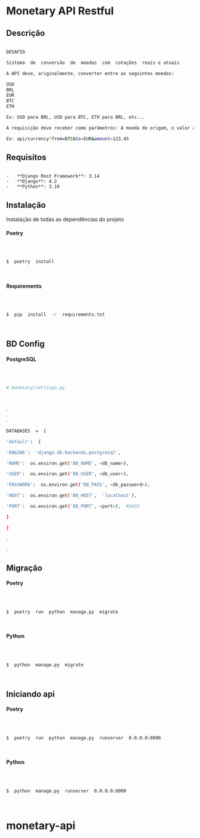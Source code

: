 # Monetary API Restful


## Descrição

  

```bash

DESAFIO

Sistema  de  conversão  de  moedas  com  cotações  reais e atuais

A API deve, originalmente, converter entre as seguintes moedas:

USD 
BRL 
EUR 
BTC 
ETH

Ex: USD para BRL, USD para BTC, ETH para BRL, etc...

A requisição deve receber como parâmetros: A moeda de origem, o valor a ser convertido e a moeda final.

Ex: api/currency?from=BTC&to=EUR&amount=123.45

```


## Requisitos
```

-   **Django Rest Framework**: 3.14
-   **Django**: 4.2
-   **Python**: 3.10

```
  

## Instalação

Instalação de todas as dependências do projeto

  

#### Poetry

```bash

  

$  poetry  install

  

```

  

#### Requirements

```bash

  

$  pip  install  -r  requirements.txt

  

```

  

## BD Config

  

#### PostgreSQL

  

```bash

  

# monetary/settings.py

  

.

.

DATABASES  =  {

'default':  {

'ENGINE':  'django.db.backends.postgresql',

'NAME':  os.environ.get('DB_NAME', <db_name>),

'USER':  os.environ.get('DB_USER', <db_user>),

'PASSWORD':  os.environ.get('DB_PASS', <db_password>),

'HOST':  os.environ.get('DB_HOST',  'localhost'),

'PORT':  os.environ.get('DB_PORT', <port>),  #5432

}

}

.

.

```

  

  

## Migração

  

#### Poetry

```bash

  

$  poetry  run  python  manage.py  migrate

  

```

  

#### Python

```bash

  

$  python  manage.py  migrate

  

```

  

  

## Iniciando api

  

#### Poetry

```bash

  

$  poetry  run  python  manage.py  runserver  0.0.0.0:8000

  

```

  

#### Python

```bash

  

$  python  manage.py  runserver  0.0.0.0:8000

  

```

  

# monetary-api